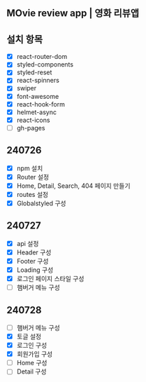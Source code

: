 ## MOvie review app | 영화 리뷰앱

## 설치 항목

- [x] react-router-dom
- [x] styled-components
- [x] styled-reset
- [x] react-spinners
- [x] swiper
- [x] font-awesome
- [x] react-hook-form
- [x] helmet-async
- [x] react-icons
- [ ] gh-pages

## 240726

- [x] npm 설치
- [x] Router 설정
- [x] Home, Detail, Search, 404 페이지 만들기
- [x] routes 설정
- [x] Globalstyled 구성

## 240727

- [x] api 설정
- [x] Header 구성
- [x] Footer 구성
- [x] Loading 구성
- [x] 로그인 페이지 스타일 구성
- [ ] 햄버거 메뉴 구성

## 240728

- [ ] 햄버거 메뉴 구성
- [x] 토글 설정
- [x] 로그인 구성
- [x] 회원가입 구성
- [ ] Home 구성
- [ ] Detail 구성

